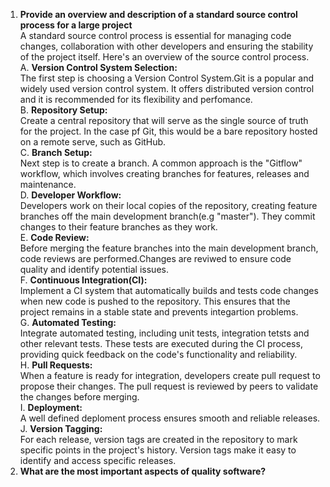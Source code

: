 1. **Provide an overview and description of a standard source control process for a large project**  
A standard source control process is essential for managing code changes, collaboration with other developers and ensuring the stability of the project itself. Here's an overview of the source control process.  
A. **Version Control System Selection:**  
The first step is choosing a Version Control System.Git is a popular and widely used version control system. It offers distributed version control and it is recommended for its flexibility and perfomance.  
B. **Repository Setup:**  
Create a central repository that will serve as the single source of truth for the project. In the case pf Git, this would be a bare repository hosted on a remote serve, such as GitHub.  
C. **Branch Setup:**  
Next step is to create a branch. A common approach is the "Gitflow" workflow, which involves creating branches for features, releases and maintenance.  
D. **Developer Workflow:**  
Developers work on their local copies of the repository, creating feature branches off the main development branch(e.g "master"). They commit changes to their feature branches as they work.  
E. **Code Review:**  
Before merging the feature branches into the main development branch, code reviews are performed.Changes are reviwed to ensure code quality and identify potential issues.  
F. **Continuous Integration(CI):**  
Implement a CI system that automatically builds and tests code changes when new code is pushed to the repository. This ensures that the project remains in a stable state and prevents integartion problems.  
G. **Automated Testing:**  
Integrate automated testing, including unit tests, integration tetsts and other relevant tests. These tests are executed during the CI process, providing quick feedback on the code's functionality and reliability.  
H. **Pull Requests:**  
When a feature is ready for integration, developers create pull request to propose their changes. The pull request is reviewed by peers to validate the changes before merging.  
I. **Deployment:**  
A well defined deploment process ensures smooth and reliable releases.  
J. **Version Tagging:**  
For each release, version tags are created in the repository to mark specific points in the project's history. Version tags make it easy to identify and access specific releases.  
2. **What are the most important aspects of quality software?**
